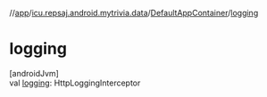 //[app](../../../index.md)/[icu.repsaj.android.mytrivia.data](../index.md)/[DefaultAppContainer](index.md)/[logging](logging.md)

# logging

[androidJvm]\
val [logging](logging.md): HttpLoggingInterceptor
